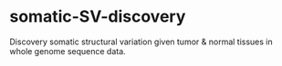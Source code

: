 # somatic-SV-discovery
Discovery somatic structural variation given tumor &amp; normal tissues in whole genome sequence data.
